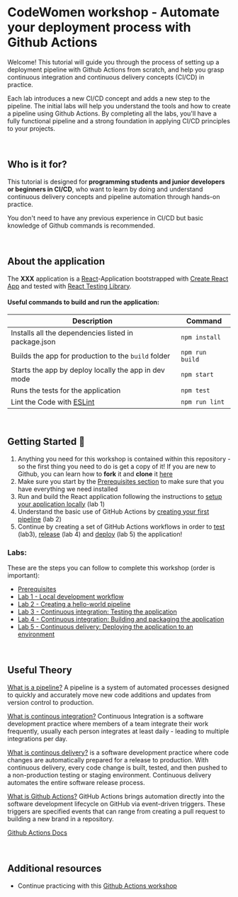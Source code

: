 # CodeWomen workshop - Automate your deployment process with Github Actions

Welcome! This tutorial will guide you through the process of setting up a deployment pipeline with Github Actions from scratch, and help you grasp continuous integration and continuous delivery concepts (CI/CD) in practice.

Each lab introduces a new CI/CD concept and adds a new step to the pipeline. The initial labs will help you understand the tools and how to create a pipeline using Github Actions. By completing all the labs, you'll have a fully functional pipeline and a strong foundation in applying CI/CD principles to your projects.

&nbsp; &nbsp; 

## Who is it for?

This tutorial is designed for **programming students and junior developers or beginners in CI/CD**, who want to learn by doing and understand continuous delivery concepts and pipeline automation through hands-on practice.    

You don't need to have any previous experience in CI/CD but basic knowledge of Github commands is recommended.

&nbsp; &nbsp; 

## About the application

The **XXX** application is a [React](https://reactjs.org/)-Application bootstrapped with [Create React App](https://github.com/facebook/create-react-app) and tested with [React Testing Library](https://testing-library.com/docs/react-testing-library/intro/).

#### Useful commands to build and run the application:

| Description                                               | Command         |
| --------------------------------------------------------- | --------------- |
| Installs all the dependencies listed in package.json      | `npm install`   |
| Builds the app for production to the `build` folder       | `npm run build` |
| Starts the app by deploy locally the app in dev mode      | `npm start`     |
| Runs the tests for the application                        | `npm test`      |
| Lint the Code with [ESLint](https://eslint.org/)          | `npm run lint`  |


&nbsp; &nbsp;   

## Getting Started 🚀

1. Anything you need for this workshop is contained within this repository - so the first thing you need to do is get a copy of it! If you are new to Github, you can learn how to **fork** it and **clone** it [here](https://docs.github.com/en/get-started/quickstart/fork-a-repo#forking-a-repository)
2. Make sure you start by the [Prerequisites section](docs/00-prerequisites.md) to make sure that you have everything we need installed
3. Run and build the React application following the instructions to [setup your application locally](docs/01-local-development.md) (lab 1)
4. Understand the basic use of GitHub Actions by [creating your first pipeline](docs/02-running-your-first-github-action.md) (lab 2)
5. Continue by creating a set of GitHub Actions workflows in order to [test](docs/03-adding-test-to-the-pipeline.md) (lab3), [release](docs/04-building-and-packaging-the-application.md) (lab 4) and [deploy](docs/05-deploying-to-an-environment.md) (lab 5) the application!


### Labs: 
These are the steps you can follow to complete this workshop (order is important):

- [Prerequisites](docs/00-prerequisites.md)
- [Lab 1 - Local development workflow](docs/01-local-development.md)
- [Lab 2 - Creating a hello-world pipeline](docs/02-running-your-first-github-action.md)
- [Lab 3 - Continuous integration: Testing the application](docs/03-adding-test-to-the-pipeline.md)
- [Lab 4 - Continuous integration: Building and packaging the application](docs/04-building-and-packaging-the-application.md)
- [Lab 5 - Continuous delivery: Deploying the application to an environment](docs/05-deploying-to-an-environment.md)


&nbsp; &nbsp; 

## Useful Theory

[What is a pipeline?](https://www.atlassian.com/devops/devops-tools/devops-pipeline#:~:text=A%20DevOps%20pipeline%20is%20a,code%20to%20a%20production%20environment.)
A pipeline is a system of automated processes designed to quickly and accurately move new code additions and updates from version control to production.

[What is continous integration?](https://martinfowler.com/articles/continuousIntegration.html#:~:text=Continuous%20Integration%20is%20a%20software,to%20multiple%20integrations%20per%20day.)
Continuous Integration is a software development practice where members of a team integrate their work frequently, usually each person integrates at least daily - leading to multiple integrations per day.

[What is continous delivery?](https://aws.amazon.com/devops/continuous-delivery/?nc1=h_ls)
is a software development practice where code changes are automatically prepared for a release to production.
With continuous delivery, every code change is built, tested, and then pushed to a non-production testing or staging environment.
Continuous delivery automates the entire software release process.

[What is Github Actions?](https://resources.github.com/downloads/What-is-GitHub.Actions_.Benefits-and-examples.pdf)
GitHub Actions brings automation directly into the software development lifecycle on GitHub via event-driven triggers. These
triggers are specified events that can range from creating a pull request to building a new brand in a repository.

[Github Actions Docs](https://docs.github.com/en/actions/learn-github-actions/understanding-github-actions?learn=getting_started)


&nbsp; &nbsp; 

## Additional resources

- Continue practicing with this [Github Actions workshop](https://github.com/actions-workshop/actions-workshop)

